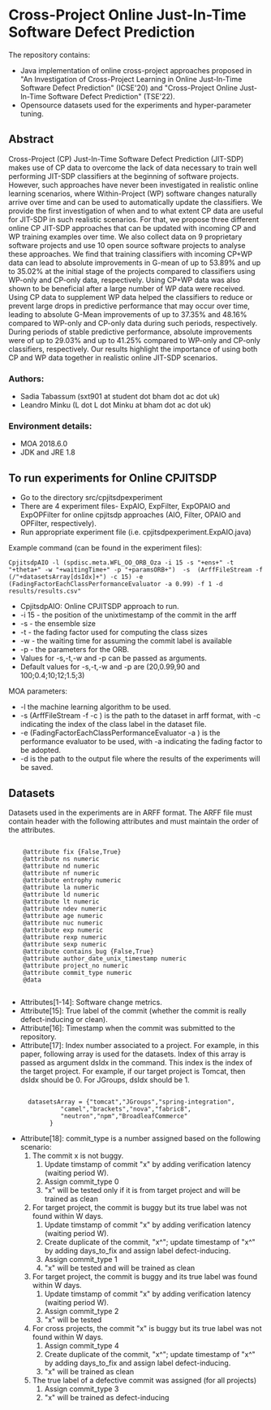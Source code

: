 <h1>Cross-Project Online Just-In-Time Software
Defect Prediction 
</h1>

The repository contains:
<ul>
  <li>Java implementation of online cross-project approaches proposed in "An Investigation of Cross-Project Learning in Online
Just-In-Time Software Defect Prediction" (ICSE'20) and "Cross-Project Online Just-In-Time Software
  Defect Prediction" (TSE'22). </li>
  <li>Opensource datasets used for the experiments and hyper-parameter tuning.</li>
  </ul>
  
  <h2>Abstract</h2>
Cross-Project (CP) Just-In-Time Software Defect Prediction (JIT-SDP) makes use of CP data to overcome the lack of data necessary to train well performing JIT-SDP classifiers at the beginning of software projects. However, such approaches have never been investigated in realistic online learning scenarios, where Within-Project (WP) software changes naturally arrive over time and can be used to automatically update the classifiers. We provide the first investigation of when and to what extent CP data are useful for JIT-SDP in such realistic scenarios. For that, we propose three different online CP JIT-SDP approaches that can be updated with incoming CP and WP training examples over time. We also collect data on 9 proprietary software projects and use 10 open source software projects to analyse these approaches. We find that training classifiers with incoming CP+WP data can lead to absolute
improvements in G-mean of up to 53.89% and up to 35.02% at the initial stage of the projects compared to classifiers using WP-only and CP-only data, respectively. Using CP+WP data was also shown to be beneficial after a large number of WP data were received. Using CP data to supplement WP data helped the classifiers to reduce or prevent large drops in predictive performance that may occur over time, leading to absolute G-Mean improvements of up to 37.35% and 48.16% compared to WP-only and CP-only data during such periods, respectively. During periods of stable predictive performance, absolute improvements were of up to 29.03% and up to 41.25% compared to WP-only and CP-only classifiers, respectively. Our results highlight the importance of using both CP and WP data together in realistic online JIT-SDP scenarios.

<h3>Authors:</h3>
<ul>
  <li>Sadia Tabassum (sxt901 at student dot bham dot ac dot uk)</li>
  <li>Leandro Minku (L dot L dot Minku at bham dot ac dot uk)</li>
</ul>

<h3>Environment details:</h3>
<ul>
  <li>MOA 2018.6.0</li>
  <li>JDK and JRE 1.8</li>
</ul>

<h2>To run experiments for Online CPJITSDP</h2>
<ul>
  <li>Go to the directory src/cpjitsdpexperiment</li>
  <li>There are 4 experiment files- ExpAIO, ExpFilter, ExpOPAIO and ExpOPFilter for online cpjitsdp approaches (AIO, Filter, OPAIO and OPFilter, respectively).</li>
  <li>Run appropriate experiment file (i.e. cpjitsdpexperiment.ExpAIO.java)</li>
</ul>

Example command (can be found in the experiment files):

```
CpjitsdpAIO -l (spdisc.meta.WFL_OO_ORB_Oza -i 15 -s "+ens+" -t "+theta+" -w "+waitingTime+" -p "+paramsORB+")  -s  (ArffFileStream -f (/"+datasetsArray[dsIdx]+") -c 15) -e (FadingFactorEachClassPerformanceEvaluator -a 0.99) -f 1 -d results/results.csv"
```
<ul>
  <li>CpjitsdpAIO: Online CPJITSDP approach to run.</li>
  <li>-i 15 - the position of the unixtimestamp of the commit in the arff</li>
  <li>-s - the ensemble size</li>
  <li>-t - the fading factor used for computing the class sizes</li>
  <li>-w - the waiting time for assuming the commit label is available</li>
  <li>-p - the parameters for the ORB.</li>
  <li>Values for -s,-t,-w and -p can be passed as arguments. </li>
  <li>Default values for -s,-t,-w and -p are (20,0.99,90 and 100;0.4;10;12;1.5;3)</li>
</ul>

MOA parameters:
<ul>
  <li>-l the machine learning algorithm to be used.</li>

<li>-s (ArffFileStream -f -c ) is the path to the dataset in arff format, with -c indicating the index of the class label in the dataset file.</li>

<li>-e (FadingFactorEachClassPerformanceEvaluator -a ) is the performance evaluator to be used, with -a indicating the fading factor to be adopted.</li>

<li>-d is the path to the output file where the results of the experiments will be saved.</li>
</ul>

<h2>Datasets</h2>
Datasets used in the experiments are in ARFF format. The ARFF file must contain header with the following attributes and must maintain the order of the attributes.

```

    @attribute fix {False,True}
    @attribute ns numeric
    @attribute nd numeric
    @attribute nf numeric
    @attribute entrophy numeric
    @attribute la numeric
    @attribute ld numeric
    @attribute lt numeric
    @attribute ndev numeric
    @attribute age numeric
    @attribute nuc numeric
    @attribute exp numeric
    @attribute rexp numeric
    @attribute sexp numeric
    @attribute contains_bug {False,True}
    @attribute author_date_unix_timestamp numeric
    @attribute project_no numeric
    @attribute commit_type numeric
    @data
    
```

<ul>
<li>
Attributes[1-14]: Software change metrics.</li>
<li>
Attribute[15]: True label of the commit (whether the commit is really defect-inducing or clean).
</li>
<li>
Attribute[16]: Timestamp when the commit was submitted to the repository. 
</li>
<li>Attribute[17]: Index number associated to a project. For example, in this paper, following array is used for the datasets. Index of this array is passed as argument dsIdx in the command. This index is the index of the target project. For example,  if our target project is Tomcat, then dsIdx should be 0. For JGroups, dsIdx should be 1. 

```

  datasetsArray = {"tomcat","JGroups","spring-integration",
		   "camel","brackets","nova","fabric8",
		   "neutron","npm","BroadleafCommerce"
		}
```
  
  </li>
<li>Attribute[18]: commit_type is a number assigned based on the following scenario:
  <ol>
    <li>The commit x is not buggy. 
      <ol><li>Update timstamp of commit "x" by adding verification latency (waiting period W).</li>
        <li>Assign commit_type 0</li>
        <li> "x" will be tested only if it is from target project and will be trained as clean</li>
      </ol>
    </li>
    <li>For target project, the commit is buggy but its true label was not found within W days.
      <ol>
        <li>Update timstamp of commit "x" by adding verification latency (waiting period W).</li>
        <li>Create duplicate of the commit, "x^"; update timestamp of "x^" by adding days_to_fix and assign label defect-inducing.</li> 
        <li>Assign commit_type 1</li>
        <li>"x" will be tested and will be trained as clean
      </ol>
    </li>
    <li>For target project, the commit is buggy and its true label was found within W days.
      <ol>
        <li>Update timstamp of commit "x" by adding verification latency (waiting period W).</li>
        <li>Assign commit_type 2</li>
        <li>"x" will be tested</li>
      </ol>
    </li>
    <li>For cross projects, the commit "x" is buggy but its true label was not found within W days.
      <ol>
        <li>Assign commit_type 4</li>
        <li>Create duplicate of the commit, "x^"; update timestamp of "x^" by adding days_to_fix and assign label defect-inducing.</li> 
        <li>"x" will be trained as clean</lI>
      </ol>
    </li>
    <li>The true label of a defective commit was assigned (for all projects)
      <ol>
        <li>Assign commit_type 3</li>
        <li>"x" will be trained as defect-inducing</li>
      </ol>
    </li>
  </ol>
</ul>

